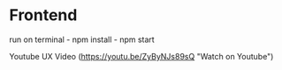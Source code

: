 # Frontend

run on terminal
    - npm install
    - npm start

Youtube UX Video
(https://youtu.be/ZyByNJs89sQ "Watch on Youtube")
